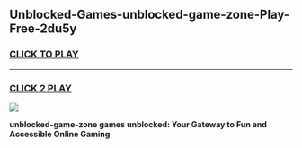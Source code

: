 
## Unblocked-Games-unblocked-game-zone-Play-Free-2du5y
<h3>
<a href="https://premium76.site?title=unblocked-game-zone&ref=23A">CLICK TO PLAY</a></h3>
<hr>

<h3>
<a href="https://premium76.site?title=unblocked-game-zone&ref=23A">CLICK 2 PLAY</a>
  
</h3>

<a href="https://premium76.site?title=unblocked-game-zone&ref=23A"><img src="https://clearcache.store/games.png"></a>


**unblocked-game-zone games unblocked: Your Gateway to Fun and Accessible Online Gaming**
